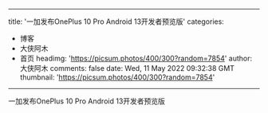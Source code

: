 
---
title: '一加发布OnePlus 10 Pro Android 13开发者预览版'
categories: 
 - 博客
 - 大侠阿木
 - 首页
headimg: 'https://picsum.photos/400/300?random=7854'
author: 大侠阿木
comments: false
date: Wed, 11 May 2022 09:32:38 GMT
thumbnail: 'https://picsum.photos/400/300?random=7854'
---

<div>   
一加发布OnePlus 10 Pro Android 13开发者预览版  
</div>
            